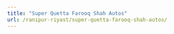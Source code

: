 ```yaml
---
title: "Super Quetta Farooq Shah Autos"
url: /ranipur-riyast/super-quetta-farooq-shah-autos/
---
```

